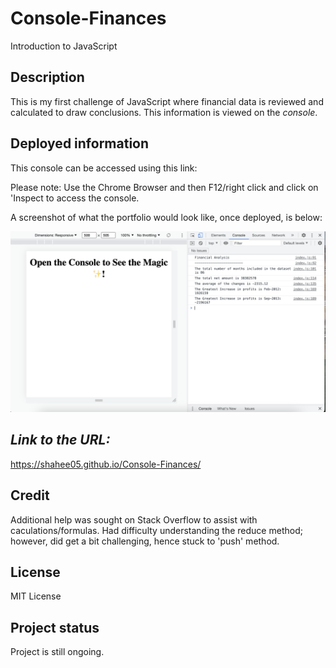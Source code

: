 # Console-Finances
Introduction to JavaScript

## Description
This is my first challenge of JavaScript where financial data is reviewed and calculated to draw conclusions. This information is viewed on the *console*. 


## Deployed information
This console can be accessed using this link:

Please note: Use the Chrome Browser and then F12/right click and click on 'Inspect to access the console. 




A screenshot of what the portfolio would look like, once deployed, is below:


<img src="assets/images/Screenshot 2023-03-04 at 15.19.05.png" alt text= "screenshot of financial analysis">


<br>


## *Link to the URL:*

https://shahee05.github.io/Console-Finances/


## Credit
Additional help was sought on Stack Overflow to assist with caculations/formulas.
Had difficulty understanding the reduce method; however, did get a bit challenging, hence stuck to 'push' method. 

## License
MIT License

## Project status
Project is still ongoing.